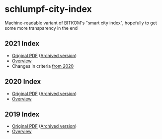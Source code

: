 # schlumpf-city-index
Machine-readable variant of BITKOM's "smart city index", hopefully to get some more transparency in the end

## 2021 Index

* [Original PDF](https://www.bitkom.org/sites/default/files/2021-10/2021-09-30-smart-city-index.pdf?mtm_campaign=smart-city-index-pdf-2021) ([Archived version](https://web.archive.org/web/20211009042146/https://www.bitkom.org/sites/default/files/2021-10/2021-09-30-smart-city-index.pdf?mtm_campaign=smart-city-index-pdf-2021))
* [Overview](2021/README.md)
* Changes in criteria [from 2020](2021/criteria_diff2020.md)

## 2020 Index
* [Original PDF](https://www.bitkom.org/sites/default/files/2020-10/201009_smart-city-index_gesamt.pdf) ([Archived version](https://web.archive.org/web/20201028022700/https://www.bitkom.org/sites/default/files/2020-10/201009_smart-city-index_gesamt.pdf))
* [Overview](2020/README.md)

## 2019 Index
* [Original PDF](https://www.bitkom.org/sites/default/files/2020-04/200416_sb_smart-city-index-1.pdf) ([Archived version](https://web.archive.org/web/20210814085615/https://bitkom.org/sites/default/files/2020-04/200416_sb_smart-city-index-1.pdf))
* [Overview](2019/README.md)
